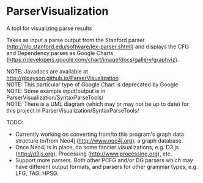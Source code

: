 ParserVisualization
===================

A tool for visualizing parse results

Takes as input a parse output from the Stanford parser (http://nlp.stanford.edu/software/lex-parser.shtml) and displays the CFG and Dependency parses as Google Charts (https://developers.google.com/chart/image/docs/gallery/graphviz).

NOTE: Javadocs are available at http://glpayson.github.io/ParserVisualization<br>
NOTE: This particular type of Google Chart is deprecated by Google<br>
NOTE: Some example input/output is in ParserVisualization/SyntaxParseTools/<br>
NOTE: There is a UML diagram (which may or may not be up to date) for this project in ParserVisualization/SyntaxParseTools/

TODO:
- Currently working on converting from/to this program's graph data structure to/from Neo4j (http://www.neo4j.org), a graph database.
- Once Neo4j is in place, do some fancier visualizations, e.g. D3.js (http://d3js.org), Processing (http://www.processing.org), etc.
- Support more parsers. Both other PCFG and/or DG parsers which may have different output formats, and parsers for other grammar types, e.g. LFG, TAG, HPSG.
